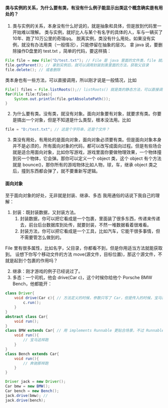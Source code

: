 ####  类与实例的关系，为什么要有类，有没有什么例子能显示出类这个概念确实是有用处的？

1. 类与实例的关系，本身没有什么好说的，就是抽象和具体，但是放到代码里一开始难以理解。
类与实例，就好比人与某个有名字的具体的人，车与一辆买了10年、跑了10万公里的奇瑞qq。
脱离实例，类没有什么用处。如果没有实例，就没有办法用类（一般情况），只能停留在抽象的层次。
拿 java 说，要删除操作D盘里的 test.txt ，简单的代码，要这样搞：

```java
File file = new File("D/test.txt"); // File 是 java 里面的文件类，file 就是 File 的一个实例
file.getParent(); // 拿到实例后，就可以调用封装到类里面的方法，获取父目录
file.delete(); // 或者删除
```
类本身也有一些方法，可以直接调用，所以刚才说是一般情况，比如
```java
File[] files = File.listRoots();// listRoots() 就是类的静态方法，可以直接调用
for(File file:files){
    System.out.println(file.getAbsolutePath());
}
```

2. 为什么要有类。没有类，就没有对象。面向对象要有对象，就要求有类。你要是搞出一个对象，但是不知道是什么类型，根本没法用。比如
```java
file = "D:/test.txt"; // 这是个字符串，还是个文件？
```

3. 类没有用处，有用处的是面向对象，面向对象必须要有类。但是面向对象本身并不是必须的，所有面向对象的代码，都可以改写成面向过程。但是有些场合就是适合用面向对象，比如你写游戏，游戏里面你要做物理效果，一个物体撞到另一个物体，它会弹。那你可以定义一个 object 类，这个 object 有个方法就是 bounce()，那你所有的游戏物体比如人物，球，车，继承 object 类之后，撞到东西都会弹了，就不要重新写逻辑。

####  面向对象

至于面向对象的好处，无非就是封装、继承、多态
我用通俗的话说下我自己的理解：

1. 封装：既封装数据，又封装方法。
   1. 封装数据，你可以把它看成是一个包裹，里面装了很多东西，传递来传递去，前台后台数据库到处传，就要封装，不然一堆数据看着很难看。
   2. 封装方法，你可以把它看成是一个工具，比如汽车，它能干很多事情，但不需要管怎么做到的。

File 里有很多属性，比如名字，父目录，你都看不到，但是你用适当方法就能获取到。
设想下你写个移动文件的方法 move(源文件，目标位置)，那这个源文件，不就是起到个包裹的作用吗？

2. 继承：刚才游戏的例子已经说过了。
3. 多态：一个司机，他会 drive(Car c)，这个时候你给他个 Porsche BMW Bench，他都能开：

```java
class Driver{
    void drive(Car c){ // 方法定义的时候，参数只写了 Car，但是传入的时候，宝马奔驰都能传进去
        c.run();
    }
}
abstract class Car{
    void run();
}
class BMW extends Car{ // 用 implements Runnable 更贴合场景，不过 Runnable 被占用了
    void run(){
        // 宝马这样跑
    }
}
class Bench extends Car{
    void run(){
        // 奔驰那样跑
    }
}

Driver jack = new Driver();
Car bmw = new BMW();
Car bench = new Bench();
jack.drive(bmw); // 
jack.drive(bench);
```
